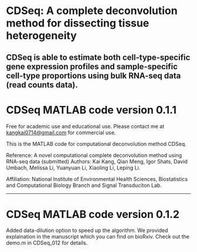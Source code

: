 # CDSeq: A complete deconvolution method for dissecting tissue heterogeneity
CDSeq is able to estimate both cell-type-specific gene expression profiles and sample-specific cell-type proportions using bulk RNA-seq data (read counts data).  
----------------------------------------------
# CDSeq MATLAB code version 0.1.1

Free for academic use and educational use. Please contact me at kangkai0714@gmail.com for commercial use. 

This is the MATLAB code for computational deconvolution method CDSeq. 

Reference: A novel computational complete deconvolution method using RNA-seq data (submitted)
Authors: Kai Kang, Qian Meng, Igor Shats, David Umbach, Melissa Li, Yuanyuan Li, Xiaoling Li, Leping Li.

Affiliation: National Institute of Environmental Health Sciences, Biostatistics and Computational Biology Branch and Signal Transduciton Lab.

-----------------------------------------------
# CDSeq MATLAB code version 0.1.2
Added data-dilution option to speed up the algorithm. We provided explaination in the manuscript which you can find on bioRxiv. Check out the demo.m in CDSeq_012 for details. 
